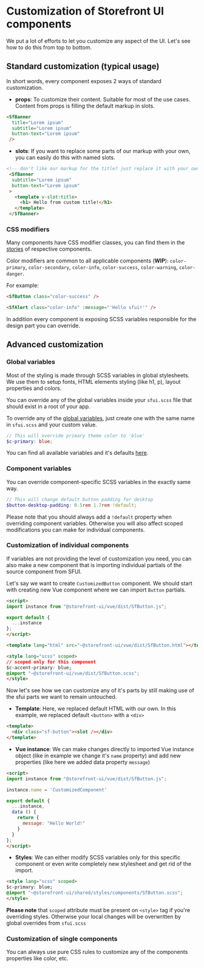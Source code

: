# Customization of Storefront UI components

We put a lot of efforts to let you customize any aspect of the UI.
Let's see how to do this from top to bottom.

## Standard customization (typical usage)

In short words, every component exposes 2 ways of standard customization.

- **props**:
To customize their content.
Suitable for most of the use cases.
Content from props is filling the default markup in slots.

```html
<SfBanner
  title="Lorem ipsum"
  subtitle="Lorem ipsum"
  button-text="Lorem ipsum"
 />
```

- **slots**:
If you want to replace some parts of our markup with your own,
you can easily do this with named slots.

```html
<!-- don't like our markup for the title? just replace it with your own :) -->
 <SfBanner
  subtitle="Lorem ipsum"
  button-text="Lorem ipsum"
 >
   <template v-slot:title>
     <h1> Hello from custom title!</h1>
   </template>
 </SfBanner>
```

### CSS modifiers

Many components have CSS modifier classes, you can find them
in the [stories](https://storybook.storefrontui.io/) of respective components.

Color modifiers are common to all applicable components (**WIP**):
`color-primary`, `color-secondary`, `color-info`, `color-success`,
`color-warning`, `color-danger`.

For example:

```html
<SfButton class="color-success" />
```

```html
<SfAlert class="color-info" :message="'Hello sfui!'" />
```

In addition every component is exposing SCSS variables
responsible for the design part you can override.

## Advanced customization

### Global variables

Most of the styling is made through SCSS variables in global stylesheets.
We use them to setup fonts, HTML elements styling (like h1, p), layout properties and colors.

You can override any of the global variables inside your `sfui.scss`
file that should exist in a root of your app.

To override any of the
[global variables](https://github.com/DivanteLtd/storefront-ui/tree/master/packages/shared/styles/variables),
just create one with the same name in `sfui.scss` and your custom value.

```scss
// This will override primary theme color to 'blue'
$c-primary: blue;
```

You can find all available variables and it's defaults
[here](https://github.com/DivanteLtd/storefront-ui/tree/master/packages/shared/styles/variables).

### Component variables

You can override component-specific SCSS variables in the exactly same way.

```scss
// This will change default button padding for desktop
$button-desktop-padding: 0.5rem 1.7rem !default;
```

Please note that you should always add a `!default` property when overriding component variables.
Otherwise you will also affect scoped modifications you can make for individual components.

### Customization of individual components

If variables are not providing the level of customization you need,
you can also make a new component that is importing individual partials
of the source component from SFUI.

Let's say we want to create `CustomizedButton` component.
We should start with creating new Vue component where we can
import `Button` partials.

```html
<script>
import instance from "@storefront-ui/vue/dist/SfButton.js";

export default {
  ...instance
};
</script>

<template lang="html" src="~@storefront-ui/vue/dist/SfButton.html"></template>

<style lang="scss" scoped>
// scoped only for this component
$c-accent-primary: blue;
@import "~@storefront-ui/vue/dist/SfButton.scss";
</style>
```

Now let's see how we can customize any of it's
parts by still making use of the sfui parts we want to remain untouched.

- **Template**:
Here, we replaced default HTML with our own.
In this example, we replaced default `<button>` with a `<div>`

```html
<template>
  <div class="sf-button"><slot /></div>
</template>
```

- **Vue instance**:
We can make changes directly to imported
Vue instance object (like in example we change it's `name` property)
and add new properties (like here we added data property `message`)

```html
<script>
import instance from "@storefront-ui/vue/dist/SfButton.js";

instance.name = 'CustomizedComponent'

export default {
  ...instance,
  data () {
    return {
      message: "Hello World!"
    }
  }
};
</script>
```

- **Styles**:
We can either modify SCSS variables only for this specific component
or even write completely new stylesheet and get rid of the import.

```html
<style lang="scss" scoped>
$c-primary: blue;
@import "~@storefront-ui/shared/styles/components/SfButton.scss";
</style>
```

**Please note** that `scoped` attribute must be present on `<style>`
tag if you're overriding styles.
Otherwise your local changes will be overwritten by global overrides from `sfui.scss`

### Customization of single components

You can always use pure CSS rules to customize any of the components properties like color, etc.
